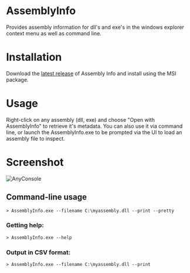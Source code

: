 # AssemblyInfo

Provides assembly information for dll's and exe's in the windows explorer context menu as well as command line.

# Installation

Download the [latest release](https://github.com/replaysMike/AssemblyInfo/releases) of Assembly Info and install using the MSI package.

# Usage

Right-click on any assembly (dll, exe) and choose "Open with AssemblyInfo" to retrieve it's metadata. You can also use it via command line, or launch the AssemblyInfo.exe to be prompted via the UI to load an assembly file to inspect.

# Screenshot

![AnyConsole](https://github.com/replaysMike/AssemblyInfo/wiki/screenshot.png)

## Command-line usage

```
> AssemblyInfo.exe --filename C:\myassembly.dll --print --pretty
```

### Getting help:
```
> AssemblyInfo.exe --help
```

### Output in CSV format:
```
> AssemblyInfo.exe --filename C:\myassembly.dll --print
```
